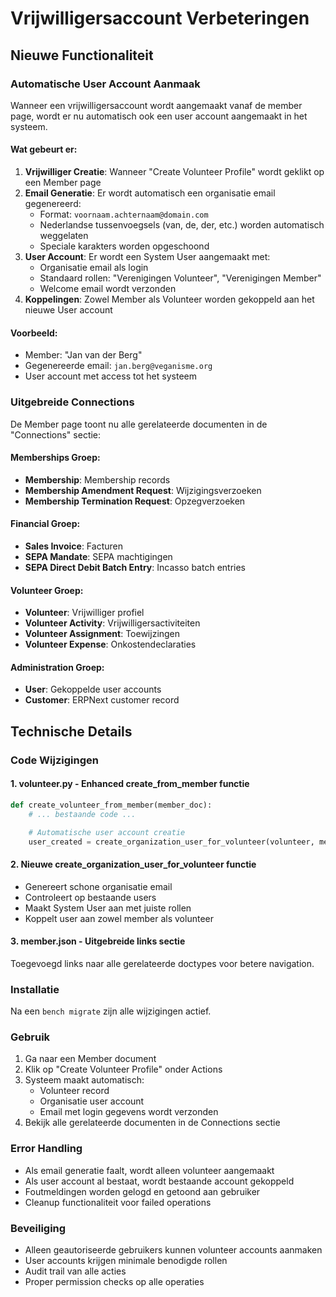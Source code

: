 # Vrijwilligersaccount Verbeteringen

## Nieuwe Functionaliteit

### Automatische User Account Aanmaak
Wanneer een vrijwilligersaccount wordt aangemaakt vanaf de member page, wordt er nu automatisch ook een user account aangemaakt in het systeem.

#### Wat gebeurt er:

1. **Vrijwilliger Creatie**: Wanneer "Create Volunteer Profile" wordt geklikt op een Member page
2. **Email Generatie**: Er wordt automatisch een organisatie email gegenereerd:
   - Format: `voornaam.achternaam@domain.com`
   - Nederlandse tussenvoegsels (van, de, der, etc.) worden automatisch weggelaten
   - Speciale karakters worden opgeschoond
3. **User Account**: Er wordt een System User aangemaakt met:
   - Organisatie email als login
   - Standaard rollen: "Verenigingen Volunteer", "Verenigingen Member"
   - Welcome email wordt verzonden
4. **Koppelingen**: Zowel Member als Volunteer worden gekoppeld aan het nieuwe User account

#### Voorbeeld:
- Member: "Jan van der Berg"
- Gegenereerde email: `jan.berg@veganisme.org`
- User account met access tot het systeem

### Uitgebreide Connections
De Member page toont nu alle gerelateerde documenten in de "Connections" sectie:

#### Memberships Groep:
- **Membership**: Membership records
- **Membership Amendment Request**: Wijzigingsverzoeken
- **Membership Termination Request**: Opzegverzoeken

#### Financial Groep:
- **Sales Invoice**: Facturen
- **SEPA Mandate**: SEPA machtigingen
- **SEPA Direct Debit Batch Entry**: Incasso batch entries

#### Volunteer Groep:
- **Volunteer**: Vrijwilliger profiel
- **Volunteer Activity**: Vrijwilligersactiviteiten
- **Volunteer Assignment**: Toewijzingen
- **Volunteer Expense**: Onkostendeclaraties

#### Administration Groep:
- **User**: Gekoppelde user accounts
- **Customer**: ERPNext customer record

## Technische Details

### Code Wijzigingen

#### 1. volunteer.py - Enhanced create_from_member functie
```python
def create_volunteer_from_member(member_doc):
    # ... bestaande code ...

    # Automatische user account creatie
    user_created = create_organization_user_for_volunteer(volunteer, member_doc)
```

#### 2. Nieuwe create_organization_user_for_volunteer functie
- Genereert schone organisatie email
- Controleert op bestaande users
- Maakt System User aan met juiste rollen
- Koppelt user aan zowel member als volunteer

#### 3. member.json - Uitgebreide links sectie
Toegevoegd links naar alle gerelateerde doctypes voor betere navigation.

### Installatie

Na een `bench migrate` zijn alle wijzigingen actief.

### Gebruik

1. Ga naar een Member document
2. Klik op "Create Volunteer Profile" onder Actions
3. Systeem maakt automatisch:
   - Volunteer record
   - Organisatie user account
   - Email met login gegevens wordt verzonden
4. Bekijk alle gerelateerde documenten in de Connections sectie

### Error Handling

- Als email generatie faalt, wordt alleen volunteer aangemaakt
- Als user account al bestaat, wordt bestaande account gekoppeld
- Foutmeldingen worden gelogd en getoond aan gebruiker
- Cleanup functionaliteit voor failed operations

### Beveiliging

- Alleen geautoriseerde gebruikers kunnen volunteer accounts aanmaken
- User accounts krijgen minimale benodigde rollen
- Audit trail van alle acties
- Proper permission checks op alle operaties
